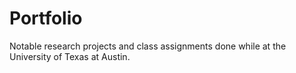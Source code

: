 # Portfolio

Notable research projects and class assignments done while at the University of
Texas at Austin.
